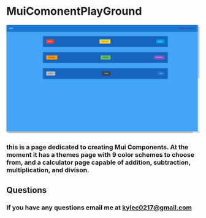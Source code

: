 # MuiComonentPlayGround
![View Of WebPage](./componentPlaygroundHomePic0.0.1.png)

### this is a page dedicated to creating Mui Components. At the moment it has a themes page with 9 color schemes to choose from, and a calculator page capable of addition, subtraction, multiplication, and divison.


## Questions
### If you have any questions email me at kylec0217@gmail.com
